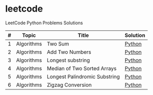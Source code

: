 # leetcode
LeetCode Python Problems Solutions

| #   | Topic | Title             | Solution |
|-----|-------|-------------------|----------|
| 1   | Algorithms | Two Sum           | [Python](./algorithms/0001_two_sum.py) | 
| 2   | Algorithms | Add Two Numbers   | [Python](./algorithms/0002_add_two_numbers.py) |
| 3   | Algorithms | Longest substring | [Python](./algorithms/0003_longest_substring_without_repeating_characters.py) |
| 4   | Algorithms | Median of Two Sorted Arrays | [Python](./algorithms/0004_median_of_two_sorted_arrays.py) |
| 5   | Algorithms | Longest Palindromic Substring | [Python](./algorithms/0005_longest_palindromic_substring.py) |
| 6   | Algorithms | Zigzag Conversion | [Python](./algorithms/0006_zigzag_conversion.py) |
